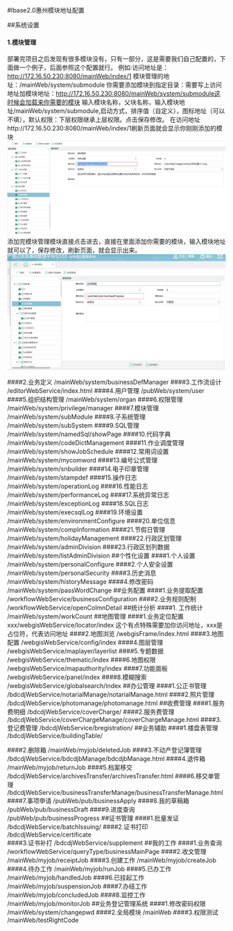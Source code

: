 #Ibase2.0惠州模块地址配置

##系统设置
#### 1.模块管理
部署完项目之后发现有很多模块没有，只有一部分，这是需要我们自己配置的，下面做一个例子，后面参照这个配置就行。
例如:访问地址是：http://172.16.50.230:8080/mainWeb/index/1
模块管理的地址：/mainWeb/system/submodule
你需要添加模块到指定目录：需要写上访问地址加模块地址：http://172.16.50.230:8080/mainWeb/system/submodule这时候会加载来你需要的模块
输入模块名称，父块名称，输入模块地址/mainWeb/system/submodule,启动方式，排序值（自定义），图标地址（可以不填），默认权限：下层权限继承上层权限。点击保存修改。
在访问地址http://172.16.50.230:8080/mainWeb/index/1刷新页面就会显示你刚刚添加的模块
![](images/图片1.png)
添加完模块管理模块直接点击进去，直接在里面添加你需要的模块，输入模块地址就可以了，保存修改，刷新页面，就会显示出来。
![](images/图片2.png)

####2.业务定义
/mainWeb/system/businessDefManager
####3.工作流设计
/editorWebService/index.html
####4.用户管理
/pubWeb/system/user
####5.组织结构管理
/mainWeb/system/organ
####6.权限管理
/mainWeb/system/privilege/manager
####7.模块管理
/mainWeb/system/subModule
####8.子系统管理
/mainWeb/system/subSystem
####9.SQL管理
/mainWeb/system/namedSql/showPage
####10.代码字典
/mainWeb/system/codeDictManagement
####11.作业调度管理
/mainWeb/system/showJobSchedule
####12.常用词设置
/mainWeb/system/mycomword
####13.编号公式管理
/mainWeb/system/snbuilder
####14.电子印章管理
/mainWeb/system/stampdef
####15.操作日志
/mainWeb/system/operationLog
####16.性能日志
/mainWeb/system/performanceLog
####17.系统异常日志
/mainWeb/system/exceptionLog
####18.SQL日志
/mainWeb/system/execsqlLog
####19.环境设置
/mainWeb/system/environmentConfigure
####20.单位信息
/mainWeb/system/compInformation
####21.节假日管理
/mainWeb/system/holidayManagement
####22.行政区划管理
/mainWeb/system/adminDivision
####23.行政区划列数据
/mainWeb/system/listAdminDivision
##个性化设置
####1.个人设置
/mainWeb/system/personalConfigure
####2.个人安全设置
/mainWeb/system/personalSecurity
####3.历史消息
/mainWeb/system/historyMessage
####4.修改密码
/mainWeb/system/passWordChange
##业务配置
####1.业务提取配置
/workflowWebService/businessConfiguration
####2.业务规则配制
/workflowWebService/openColmnDetail
##统计分析
####1. 工作统计
/mainWeb/system/workCount
##地图管理
####1.业务定位配置
xxx/webgisWebService/locator/index
这个有点特殊需要加你访问地址，xxx是占位符，代表访问地址
####2.地图浏览
/webgisFrame/index.html
####3.地图配置
/webgisWebService/config/index
####4.图层管理
/webgisWebService/maplayer/layerlist
####5.专题数据
/webgisWebService/thematic/index
####6.地图权限
/webgisWebService/mapauthority/index
####7.功能面板
/webgisWebService/panel/index
####8.模糊搜索
/webgisWebService/globalsearch/index
##办公管理
####1.公正书管理
/bdcdjWebService/notarialManage/notarialManage.html
####2.照片管理
/bdcdjWebService/photomanage/photomanage.html
##收费管理
####1.服务费明细
/bdcdjWebService/coverCharge/
####2.服务费管理
/bdcdjWebService/coverChargeManage/coverChargeManage.html
####3. 登记费管理
/bdcdjWebService/bregistration/
##业务辅助
####1.楼盘表管理
/bdcdjWebService/buildingTable/

####2.删除箱
/mainWeb/myjob/deletedJob
####3.不动产登记簿管理
/bdcdjWebService/bdcdjbManage/bdcdjbManage.html
####4.退件箱
/mainWeb/myjob/returnJob
####5.档案移交
/bdcdjWebService/archivesTransfer/archivesTransfer.html
####6.移交单管理
/bdcdjWebService/businessTransferManage/businessTransferManage.html
####7.事项申请
/pubWeb/pub/businessApply
####8.我的草稿箱
/pubWeb/pub/businessDraft
####9.进度查询
/pubWeb/pub/businessProgress
##证书管理
####1.批量发证
/bdcdjWebService/batchIssuing/
####2.证书打印
/bdcdjWebService/certificate  
####3.证书补打
/bdcdjWebService/supplement
##我的工作
####1.业务查询
/workflowWebService/queryType/businessMainPage
####2.收文管理
/mainWeb/myjob/receiptJob
####3.创建工作
/mainWeb/myjob/createJob
####4.待办工作
/mainWeb/myjob/runJob
####5.已办工作
/mainWeb/myjob/handledJob
####6.已挂起工作
/mainWeb/myjob/suspensionJob
####7.办结工作
/mainWeb/myjob/concludedJob
####8.监控工作
/mainWeb/myjob/monitorJob
##业务登记管理系统
####1.修改密码权限
/mainWeb/system/changepwd
####2.全局模块
/mainWeb
####3.权限测试
/mainWeb/testRightCode
